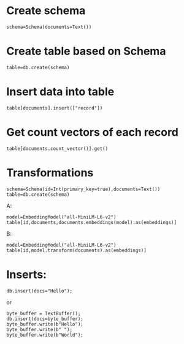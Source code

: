 
# Create schema
`schema=Schema(documents=Text())`

# Create table based on Schema
`table=db.create(schema)`

# Insert data into table
`table[documents].insert(["record"])`

# Get count vectors of each record
`table[documents.count_vector()].get()`

# Transformations
```shell
schema=Schema(id=Int(primary_key=true),documents=Text())
table=db.create(schema)
```
A:
```
model=EmbeddingModel("all-MiniLM-L6-v2")
table[id,documents,documents.embeddings(model).as(embeddings)]
```
B:
```
model=EmbeddingModel("all-MiniLM-L6-v2")
table[id,model.transform(documents).as(embeddings)]
```

# Inserts:
 ```shell
 db.insert(docs="Hello");
 ```
or
```shell
byte_buffer = TextBuffer();
db.insert(docs=byte_buffer);
byte_buffer.write(b"Hello");
byte_buffer.write(b" ");
byte_buffer.write(b"World");
```
